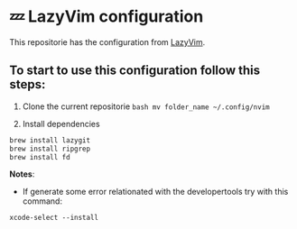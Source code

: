 # 💤 LazyVim configuration 

This repositorie has the configuration from [LazyVim](https://github.com/LazyVim/LazyVim).

## To start to use this configuration follow this steps:

1. Clone the current repositorie
  ```bash mv folder_name ~/.config/nvim ```

2. Install dependencies
```bash 
brew install lazygit
brew install ripgrep
brew install fd
```

**Notes**:
- If generate some error relationated with the developertools try with this command:

` xcode-select --install `



